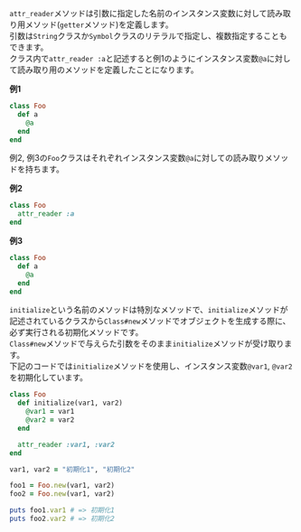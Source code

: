 `attr_reader`メソッドは引数に指定した名前のインスタンス変数に対して読み取り用メソッド(`getter`メソッド)を定義します。  
引数は`String`クラスか`Symbol`クラスのリテラルで指定し、複数指定することもできます。  
クラス内で`attr_reader :a`と記述すると例1のようにインスタンス変数`@a`に対して読み取り用のメソッドを定義したことになります。

**例1**
```ruby
class Foo
  def a
    @a
  end
end
```

例2, 例3の`Foo`クラスはそれぞれインスタンス変数`@a`に対しての読み取りメソッドを持ちます。

**例2**

```ruby
class Foo
  attr_reader :a
end
```

**例3**

```ruby
class Foo
  def a
    @a
  end
end
```

`initialize`という名前のメソッドは特別なメソッドで、`initialize`メソッドが記述されているクラスから`Class#new`メソッドでオブジェクトを生成する際に、必ず実行される初期化メソッドです。  
`Class#new`メソッドで与えらた引数をそのまま`initialize`メソッドが受け取ります。  
下記のコードでは`initialize`メソッドを使用し、インスタンス変数`@var1`, `@var2`を初期化しています。

```ruby
class Foo
  def initialize(var1, var2)
    @var1 = var1
    @var2 = var2
  end

  attr_reader :var1, :var2
end

var1, var2 = "初期化1", "初期化2"

foo1 = Foo.new(var1, var2)
foo2 = Foo.new(var1, var2)

puts foo1.var1 # => 初期化1
puts foo2.var2 # => 初期化2
```
